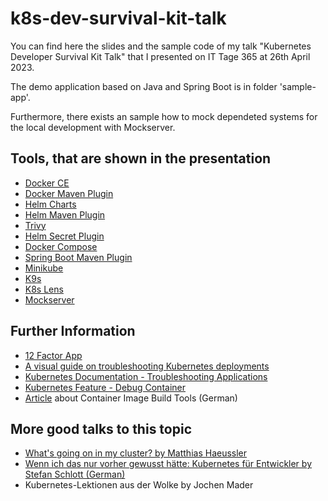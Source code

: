 # k8s-dev-survival-kit-talk

You can find here the slides and the sample code of my talk "Kubernetes Developer Survival Kit Talk" that I presented on IT Tage 365 at 26th April 2023.

The demo application based on Java and Spring Boot is in folder 'sample-app'.

Furthermore, there exists an sample how to mock dependeted systems for the local development with Mockserver.


## Tools, that are shown in the presentation
- [Docker CE](https://docs.docker.com/get-started/overview/)
- [Docker Maven Plugin](https://dmp.fabric8.io/)
- [Helm Charts](https://helm.sh/)
- [Helm Maven Plugin](https://github.com/kokuwaio/helm-maven-plugin)
- [Trivy](https://aquasecurity.github.io/trivy/)
- [Helm Secret Plugin](https://github.com/jkroepke/helm-secrets)
- [Docker Compose](https://docs.docker.com/compose/)
- [Spring Boot Maven Plugin](https://docs.spring.io/spring-boot/docs/current/maven-plugin/reference/htmlsingle/)
- [Minikube](https://minikube.sigs.k8s.io/docs/)
- [K9s](https://k9scli.io/)
- [K8s Lens](https://k8slens.dev/)
- [Mockserver](https://www.mock-server.com)

## Further Information
- [12 Factor App](https://12factor.net/)
- [A visual guide on troubleshooting Kubernetes deployments](https://learnk8s.io/troubleshooting-deployments)
- [Kubernetes Documentation - Troubleshooting Applications](https://kubernetes.io/docs/tasks/debug/debug-application/)
- [Kubernetes Feature - Debug Container](https://kubernetes.io/docs/tasks/debug/debug-application/debug-running-pod/#ephemeral-container)
- [Article](https://www.informatik-aktuell.de/entwicklung/methoden/container-images-deep-dive-101-wege-zum-bauen-und-bereitstellen.html) about Container Image Build Tools (German)

## More good talks to this topic
- [What's going on in my cluster? by Matthias Haeussler](https://speakerdeck.com/maeddes/whats-going-on-in-my-cluster)
- [Wenn ich das nur vorher gewusst hätte: Kubernetes für Entwickler by Stefan Schlott (German)](https://entwicklertag.de/karlsruhe/2022/Wenn_ich_das_nur_vorher_gewusst_haette-_Kubernetes_fuer_Entwickler/Kubernetes%20f%C3%BCr%20Entwickler.pdf)
- Kubernetes-Lektionen aus der Wolke by Jochen Mader